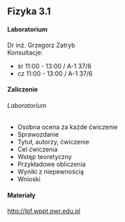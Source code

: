 ## Fizyka 3.1

#### Laboratorium
Dr inż. Grzegorz Zatryb  
Konsultacje:
* śr 11:00 - 13:00 / A-1 37/6
* cz 11:00 - 13:00 / A-1 37/6

#### Zaliczenie
###### Laboratorium
* Osobna ocena za każde ćwiczenie
* Sprawozdanie
* Tytuł, autorzy, ćwiczenie
* Cel ćwiczenia
* Wstęp teoretyczny
* Przykładowe obliczenia
* Wyniki z niepewnością
* Wnioski

#### Materiały
http://lpf.wppt.pwr.edu.pl
